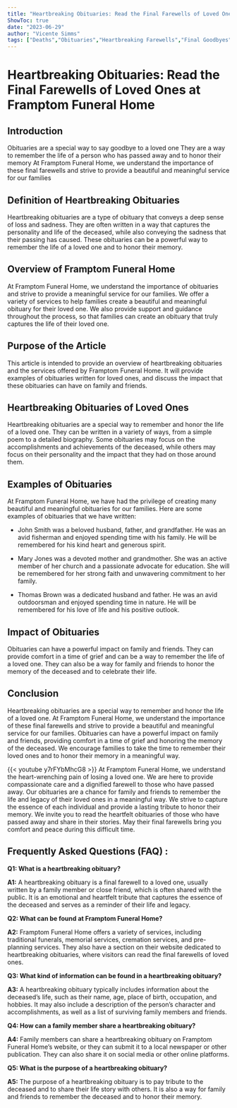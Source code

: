 ```yaml
---
title: "Heartbreaking Obituaries: Read the Final Farewells of Loved Ones at Framptom Funeral Home"
ShowToc: true 
date: "2023-06-29"
author: "Vicente Simms" 
tags: ["Deaths","Obituaries","Heartbreaking Farewells","Final Goodbyes","Memorials"]
---
```

# Heartbreaking Obituaries: Read the Final Farewells of Loved Ones at Framptom Funeral Home 

## Introduction 

Obituaries are a special way to say goodbye to a loved one They are a way to remember the life of a person who has passed away and to honor their memory At Framptom Funeral Home, we understand the importance of these final farewells and strive to provide a beautiful and meaningful service for our families 

## Definition of Heartbreaking Obituaries 

Heartbreaking obituaries are a type of obituary that conveys a deep sense of loss and sadness. They are often written in a way that captures the personality and life of the deceased, while also conveying the sadness that their passing has caused. These obituaries can be a powerful way to remember the life of a loved one and to honor their memory. 

## Overview of Framptom Funeral Home 

At Framptom Funeral Home, we understand the importance of obituaries and strive to provide a meaningful service for our families. We offer a variety of services to help families create a beautiful and meaningful obituary for their loved one. We also provide support and guidance throughout the process, so that families can create an obituary that truly captures the life of their loved one. 

## Purpose of the Article 

This article is intended to provide an overview of heartbreaking obituaries and the services offered by Framptom Funeral Home. It will provide examples of obituaries written for loved ones, and discuss the impact that these obituaries can have on family and friends. 

## Heartbreaking Obituaries of Loved Ones 

Heartbreaking obituaries are a special way to remember and honor the life of a loved one. They can be written in a variety of ways, from a simple poem to a detailed biography. Some obituaries may focus on the accomplishments and achievements of the deceased, while others may focus on their personality and the impact that they had on those around them. 

## Examples of Obituaries 

At Framptom Funeral Home, we have had the privilege of creating many beautiful and meaningful obituaries for our families. Here are some examples of obituaries that we have written: 

* John Smith was a beloved husband, father, and grandfather. He was an avid fisherman and enjoyed spending time with his family. He will be remembered for his kind heart and generous spirit. 

* Mary Jones was a devoted mother and grandmother. She was an active member of her church and a passionate advocate for education. She will be remembered for her strong faith and unwavering commitment to her family. 

* Thomas Brown was a dedicated husband and father. He was an avid outdoorsman and enjoyed spending time in nature. He will be remembered for his love of life and his positive outlook. 

## Impact of Obituaries 

Obituaries can have a powerful impact on family and friends. They can provide comfort in a time of grief and can be a way to remember the life of a loved one. They can also be a way for family and friends to honor the memory of the deceased and to celebrate their life. 

## Conclusion 

Heartbreaking obituaries are a special way to remember and honor the life of a loved one. At Framptom Funeral Home, we understand the importance of these final farewells and strive to provide a beautiful and meaningful service for our families. Obituaries can have a powerful impact on family and friends, providing comfort in a time of grief and honoring the memory of the deceased. We encourage families to take the time to remember their loved ones and to honor their memory in a meaningful way.

{{< youtube y7rFYbMhcG8 >}} 
At Framptom Funeral Home, we understand the heart-wrenching pain of losing a loved one. We are here to provide compassionate care and a dignified farewell to those who have passed away. Our obituaries are a chance for family and friends to remember the life and legacy of their loved ones in a meaningful way. We strive to capture the essence of each individual and provide a lasting tribute to honor their memory. We invite you to read the heartfelt obituaries of those who have passed away and share in their stories. May their final farewells bring you comfort and peace during this difficult time.

## Frequently Asked Questions (FAQ) :
**Q1: What is a heartbreaking obituary?**

**A1:** A heartbreaking obituary is a final farewell to a loved one, usually written by a family member or close friend, which is often shared with the public. It is an emotional and heartfelt tribute that captures the essence of the deceased and serves as a reminder of their life and legacy. 

**Q2: What can be found at Framptom Funeral Home?**

**A2:** Framptom Funeral Home offers a variety of services, including traditional funerals, memorial services, cremation services, and pre-planning services. They also have a section on their website dedicated to heartbreaking obituaries, where visitors can read the final farewells of loved ones. 

**Q3: What kind of information can be found in a heartbreaking obituary?**

**A3:** A heartbreaking obituary typically includes information about the deceased’s life, such as their name, age, place of birth, occupation, and hobbies. It may also include a description of the person’s character and accomplishments, as well as a list of surviving family members and friends. 

**Q4: How can a family member share a heartbreaking obituary?**

**A4:** Family members can share a heartbreaking obituary on Framptom Funeral Home’s website, or they can submit it to a local newspaper or other publication. They can also share it on social media or other online platforms. 

**Q5: What is the purpose of a heartbreaking obituary?**

**A5:** The purpose of a heartbreaking obituary is to pay tribute to the deceased and to share their life story with others. It is also a way for family and friends to remember the deceased and to honor their memory.



